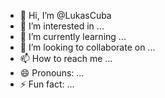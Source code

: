 - 👋 Hi, I’m @LukasCuba
- 👀 I’m interested in ...
- 🌱 I’m currently learning ...
- 💞️ I’m looking to collaborate on ...
- 📫 How to reach me ...
- 😄 Pronouns: ...
- ⚡ Fun fact: ...

<!---
LukasCuba/LukasCuba is a ✨ special ✨ repository because its `README.md` (this file) appears on your GitHub profile.
You can click the Preview link to take a look at your changes.
--->
